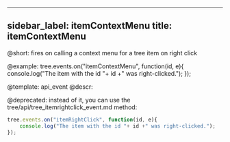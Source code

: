 
---
sidebar_label: itemContextMenu
title: itemContextMenu
---          

@short:
fires on calling a context menu for a tree item on right click



@example:
tree.events.on("itemContextMenu", function(id, e){
    console.log("The item with the id "+ id +" was right-clicked.");
});


@template: api_event
@descr:


@deprecated: instead of it, you can use the tree/api/tree_itemrightclick_event.md method:
~~~js
tree.events.on("itemRightClick", function(id, e){
    console.log("The item with the id "+ id +" was right-clicked.");
});
~~~

